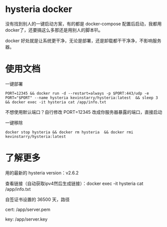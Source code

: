 # hysteria docker
没有找到别人的一键启动方案，有的都是 docker-compose 配置后启动，我都用docker了，还要搞这么多那还是用别人的脚本叭。

docker 好处就是让系统更干净，无论是部署，还是卸载都干干净净，不影响服务器。
# 使用文档
一键部署
```
PORT=12345 && docker run -d --restart=always -p $PORT:443/udp -e PORT="$PORT" --name hysteria kevinstarry/hysteria:latest  && sleep 3 && docker exec -it hysteria cat /app/info.txt
```
不想使用默认端口？自行修改 PORT=12345 改成你服务器暴露的端口，直接启动


一键移除
```
docker stop hysteria && docker rm hysteria  && docker rmi kevinstarry/hysteria:latest
```
# 了解更多
用的最新的 hysteria version：v2.6.2

查看链接（自动获取ipv4然后生成链接）：docker exec -it hysteria cat /app/info.txt

自签证书设置的 36500 天，路径

cert: /app/server.pem

key: /app/server.key
